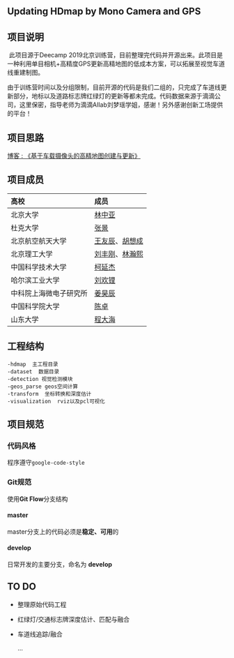 ## Updating HDmap by Mono Camera and GPS

## 项目说明

​		此项目源于Deecamp 2019北京训练营，目前整理完代码并开源出来。此项目是一种利用单目相机+高精度GPS更新高精地图的低成本方案，可以拓展至视觉车道线重建制图。

​		由于训练营时间以及分组限制，目前开源的代码是我们二组的，只完成了车道线更新部分，地标以及道路标志牌红绿灯的更新等都未完成。代码数据来源于滴滴公司，这里保密，指导老师为滴滴AIlab刘梦瑶学姐，感谢！另外感谢创新工场提供的平台！

## 项目思路

[博客 : 《基于车载摄像头的高精地图创建与更新》](http://www.xchu.net/2019/08/21/Deecamp%E9%A1%B9%E7%9B%AE%E6%A6%82%E8%BF%B0/)

## 项目成员

| 高校                   | 成员                                                         |
| :--------------------- | :----------------------------------------------------------- |
| 北京大学               | [林中亚](https://github.com/daniallin)                       |
| 杜克大学               | [张景](https://github.com/zhangjing1997)                     |
| 北京航空航天大学       | [王友辰](https://github.com/yohoochen)、[胡想成](https://github.com/JokerJohn) |
| 北京理工大学           | [刘丰刚](https://github.com/LiuFG)、[林瀚熙]()               |
| 中国科学技术大学       | [柯延杰](https://github.com/USTC-Keyanjie)                   |
| 哈尔滨工业大学         | [刘欢锂]()                                                   |
| 中科院上海微电子研究所 | [姜昊辰](https://github.com/jhch1995)                        |
| 中国科学院大学         | [陈卓]()                                                     |
| 山东大学               | [程大海](https://github.com/DaHaiHuha)                       |

## 工程结构

```
-hdmap  主工程目录
-dataset  数据目录
-detection 视觉检测模块
-geos_parse geos空间计算
-transform  坐标转换和深度估计
-visualization  rviz以及pcl可视化
```

## 项目规范

### 代码风格

程序遵守`google-code-style`

### Git规范

使用**Git Flow**分支结构

#### master

master分支上的代码必须是**稳定、可用**的

#### develop

日常开发的主要分支，命名为 **develop**

## TO DO

- 整理原始代码工程

- 红绿灯/交通标志牌深度估计、匹配与融合

- 车道线追踪/融合

  ...

